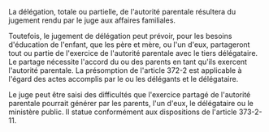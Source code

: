   
La délégation, totale ou partielle, de l'autorité parentale résultera du jugement rendu par le juge aux affaires familiales.   

  
Toutefois, le jugement de délégation peut prévoir, pour les besoins d'éducation de l'enfant, que les père et mère, ou l'un d'eux, partageront tout ou partie de l'exercice de l'autorité parentale avec le tiers délégataire. Le partage nécessite l'accord du ou des parents en tant qu'ils exercent l'autorité parentale. La présomption de l'article 372-2 est applicable à l'égard des actes accomplis par le ou les délégants et le délégataire.   

  
Le juge peut être saisi des difficultés que l'exercice partagé de l'autorité parentale pourrait générer par les parents, l'un d'eux, le délégataire ou le ministère public. Il statue conformément aux dispositions de l'article 373-2-11.  
